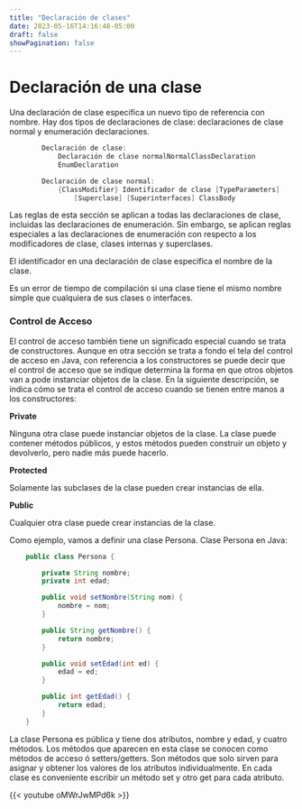 ```yaml
---
title: "Declaración de clases"
date: 2023-05-16T14:16:48-05:00
draft: false
showPagination: false
---
```


# Declaración de una clase

Una declaración de clase especifica un nuevo tipo de referencia con nombre.
Hay dos tipos de declaraciones de clase: declaraciones de clase normal y enumeración
declaraciones.
``` java
        Declaración de clase:
            Declaración de clase normalNormalClassDeclaration
            EnumDeclaration

        Declaración de clase normal:
            {ClassModifier} Identificador de clase [TypeParameters]
                [Superclase] [Superinterfaces] ClassBody
```
Las reglas de esta sección se aplican a todas las declaraciones de clase, incluidas las declaraciones de enumeración. Sin embargo, se aplican reglas especiales a las declaraciones de enumeración con respecto a los modificadores de clase, clases internas y superclases.

El identificador en una declaración de clase especifica el nombre de la clase.

Es un error de tiempo de compilación si una clase tiene el mismo nombre simple que cualquiera de sus
clases o interfaces.

### Control de Acceso

El control de acceso también tiene un significado especial cuando se trata de constructores. Aunque en otra sección se trata a fondo el tela del control de acceso en Java, con referencia a los constructores se puede decir que el control de acceso que se indique determina la forma en que otros objetos van a pode instanciar objetos de la clase. En la siguiente descripción, se indica cómo se trata el control de acceso cuando se tienen entre manos a los constructores:

<b>Private</b>

Ninguna otra clase puede instanciar objetos de la clase. La clase puede contener métodos públicos, y estos métodos pueden construir un objeto y devolverlo, pero nadie más puede hacerlo.

<b>Protected</b>

Solamente las subclases de la clase pueden crear instancias de ella.

<b>Public</b>

Cualquier otra clase puede crear instancias de la clase.

Como ejemplo, vamos a definir una clase Persona.
Clase Persona en Java:
``` java
    public class Persona {

        private String nombre;
        private int edad;

        public void setNombre(String nom) {                                                                           
            nombre = nom;
        }

        public String getNombre() {
            return nombre;
        }

        public void setEdad(int ed) {
            edad = ed;
        }

        public int getEdad() {
            return edad;
        }
    }
```
La clase Persona es pública y tiene dos atributos, nombre y edad, y cuatro métodos.
Los métodos que aparecen en esta clase se conocen como métodos de acceso ó setters/getters.
Son métodos que solo sirven para asignar y obtener los valores de los atributos individualmente.
En cada clase es conveniente escribir un método set y otro get para cada atributo.

{{< youtube oMWrJwMPd6k >}}